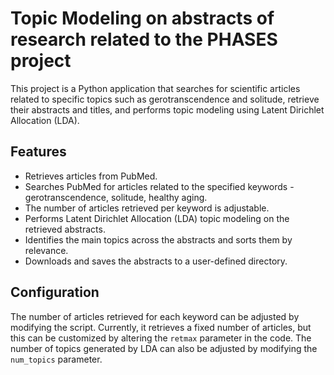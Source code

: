 # Topic Modeling on abstracts of research related to the PHASES project

This project is a Python application that searches for scientific articles related to specific topics such as gerotranscendence and solitude, retrieve their abstracts and titles, and performs topic modeling using Latent Dirichlet Allocation (LDA). 

## Features

- Retrieves articles from PubMed.
- Searches PubMed for articles related to the specified keywords - gerotranscendence, solitude, healthy aging.
- The number of articles retrieved per keyword is adjustable.
- Performs Latent Dirichlet Allocation (LDA) topic modeling on the retrieved abstracts.
- Identifies the main topics across the abstracts and sorts them by relevance.
- Downloads and saves the abstracts to a user-defined directory.
    
## Configuration

The number of articles retrieved for each keyword can be adjusted by modifying the script. Currently, it retrieves a fixed number of articles, but this can be customized by altering the `retmax` parameter in the code. The number of topics generated by LDA can also be adjusted by modifying the `num_topics` parameter.








 
